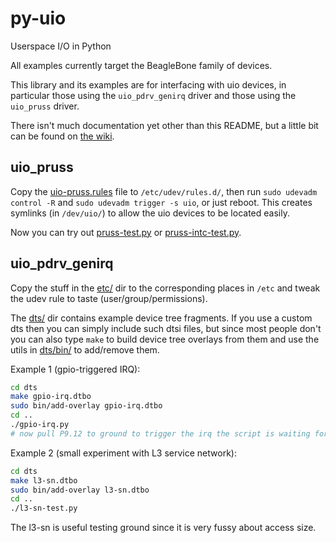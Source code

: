 # py-uio
Userspace I/O in Python

All examples currently target the BeagleBone family of devices.

This library and its examples are for interfacing with uio devices, in
particular those using the `uio_pdrv_genirq` driver and those using the
`uio_pruss` driver.

There isn't much documentation yet other than this README, but a little bit can
be found on [the wiki](https://github.com/mvduin/py-uio/wiki).

## uio_pruss

Copy the [uio-pruss.rules](etc/udev/rules.d/uio-pruss.rules) file to
`/etc/udev/rules.d/`, then run `sudo udevadm control -R` and `sudo udevadm
trigger -s uio`, or just reboot.  This creates symlinks (in `/dev/uio/`) to
allow the uio devices to be located easily.

Now you can try out [pruss-test.py](pruss-test.py) or
[pruss-intc-test.py](pruss-intc-test.py).

## uio_pdrv_genirq

Copy the stuff in the [etc/](etc/) dir to the corresponding places in `/etc`
and tweak the udev rule to taste (user/group/permissions).

The [dts/](dts/) dir contains example device tree fragments.  If you use a
custom dts then you can simply include such dtsi files, but since most people
don't you can also type `make` to build device tree overlays from them and use
the utils in [dts/bin/](dts/bin/) to add/remove them.

Example 1 (gpio-triggered IRQ):
```bash
cd dts
make gpio-irq.dtbo
sudo bin/add-overlay gpio-irq.dtbo
cd ..
./gpio-irq.py
# now pull P9.12 to ground to trigger the irq the script is waiting for
```

Example 2 (small experiment with L3 service network):
```bash
cd dts
make l3-sn.dtbo
sudo bin/add-overlay l3-sn.dtbo
cd ..
./l3-sn-test.py
```

The l3-sn is useful testing ground since it is very fussy about access size.

